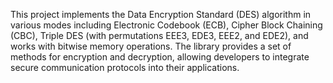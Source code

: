 This project implements the Data Encryption Standard (DES) algorithm in various modes including Electronic Codebook (ECB), Cipher Block Chaining (CBC), Triple DES (with permutations EEE3, EDE3, EEE2, and EDE2), and works with bitwise memory operations. The library provides a set of methods for encryption and decryption, allowing developers to integrate secure communication protocols into their applications.
